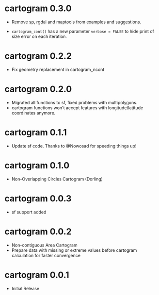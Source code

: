 # cartogram 0.3.0

* Remove sp, rgdal and maptools from examples and suggestions.

* `cartogram_cont()` has a new parameter `verbose = FALSE` to hide print of size error on each iteration.
 
# cartogram 0.2.2

* Fix geometry replacement in cartogram_ncont

# cartogram 0.2.0

* Migrated all functions to sf, fixed problems with multipolygons.
* cartogram functions won't accept features with longitude/latitude coordinates anymore.

# cartogram 0.1.1

* Update sf code. Thanks to @Nowosad for speeding things up!

# cartogram 0.1.0

* Non-Overlapping Circles Cartogram (Dorling)

# cartogram 0.0.3

* sf support added

# cartogram 0.0.2

* Non-contiguous Area Cartogram
* Prepare data with missing or extreme values before cartogram calculation for faster convergence

# cartogram 0.0.1

* Initial Release
